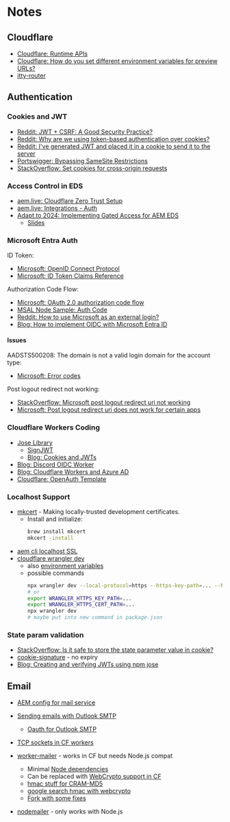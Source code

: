 # Notes

## Cloudflare

* [Cloudflare: Runtime APIs](https://developers.cloudflare.com/workers/runtime-apis/)
* [Cloudflare: How do you set different environment variables for preview URLs?](https://community.cloudflare.com/t/how-do-you-set-different-environment-variables-for-preview-urls/802898/5)
* [itty-router](https://itty.dev/)


## Authentication

### Cookies and JWT

* [Reddit: JWT + CSRF: A Good Security Practice?](https://www.reddit.com/r/node/comments/1im7yj0/jwt_csrf_a_good_security_practice/)
* [Reddit: Why are we using token-based authentication over cookies?](https://www.reddit.com/r/webdev/comments/15fgwq5/why_are_we_using_tokenbased_authentication_over/)
* [Reddit: I've generated JWT and placed it in a cookie to send it to the server](https://www.reddit.com/r/node/comments/17conpk/ive_generated_jwt_and_placed_it_in_a_cookie_to/)
* [Portswigger: Bypassing SameSite Restrictions](https://portswigger.net/web-security/csrf/bypassing-samesite-restrictions)
* [StackOverflow: Set cookies for cross-origin requests](https://stackoverflow.com/questions/46288437/set-cookies-for-cross-origin-requests#46412839)

### Access Control in EDS

* [aem.live: Cloudflare Zero Trust Setup](https://www.aem.live/developer/cloudflare-zero-trust)
* [aem.live: Integrations - Auth](https://www.aem.live/developer/integrations#authentication-and-authorization-examples)
* [Adapt.to 2024: Implementing Gated Access for AEM EDS](https://www.hitthecode.com/gated-access-aem-eds)
  * [Slides](https://adapt.to/2024/presentations/adaptto-2024-implementing-access-control-on-aem-eds-sites.pdf)

### Microsoft Entra Auth

ID Token:
* [Microsoft: OpenID Connect Protocol](https://learn.microsoft.com/en-us/entra/identity-platform/v2-protocols-oidc)
* [Microsoft: ID Token Claims Reference](https://learn.microsoft.com/en-us/entra/identity-platform/id-token-claims-reference)

Authorization Code Flow:
* [Microsoft: OAuth 2.0 authorization code flow](https://learn.microsoft.com/en-us/entra/identity-platform/v2-oauth2-auth-code-flow)
* [MSAL Node Sample: Auth Code](https://github.com/AzureAD/microsoft-authentication-library-for-js/tree/dev/samples/msal-node-samples/auth-code)
* [Reddit: How to use Microsoft as an external login?](https://www.reddit.com/r/dotnet/comments/ltpkp0/how_to_use_microsoft_as_an_external_login/)
* [Blog: How to implement OIDC with Microsoft Entra ID](https://supertokens.com/blog/how-to-implement-oidc-with-microsoft-entra-id)

#### Issues

AADSTS500208: The domain is not a valid login domain for the account type:
* [Microsoft: Error codes](https://learn.microsoft.com/en-us/entra/identity-platform/reference-error-codes)

Post logout redirect not working:
* [StackOverflow: Microsoft post logout redirect uri not working](https://stackoverflow.com/questions/60145521/microsoft-post-logout-redirect-uri-not-working)
* [Microsoft: Post logout redirect uri does not work for certain apps](https://learn.microsoft.com/en-us/answers/questions/1656146/post-logout-redirect-uri-does-not-work-for-certain)

### Cloudflare Workers Coding

* [Jose Library](https://github.com/panva/jose)
  * [SignJWT](https://github.com/panva/jose/blob/HEAD/docs/jwt/sign/classes/SignJWT.md)
  * [Blog: Cookies and JWTs](https://fitech101.aalto.fi/en/courses/web-software-development/part-7/6-cookies-and-jwts)
* [Blog: Discord OIDC Worker](https://github.com/Erisa/discord-oidc-worker)
* [Blog: Cloudflare Workers and Azure AD](https://hajekj.net/2021/11/12/cloudflare-workers-and-azure-ad/)
* [Cloudflare: OpenAuth Template](https://github.com/cloudflare/templates/tree/main/openauth-template)

### Localhost Support

* [mkcert](https://github.com/FiloSottile/mkcert) - Making locally-trusted development certificates.
  * Install and initialize:
    ```bash
    brew install mkcert
    mkcert -install
    ```
* [aem cli localhost SSL](https://github.com/adobe/helix-cli#starting-development)
* [cloudflare wrangler dev](https://developers.cloudflare.com/workers/wrangler/commands/#dev)
  * also [environment variables](https://developers.cloudflare.com/workers/wrangler/system-environment-variables/)
  * possible commands
    ```bash
    npx wrangler dev --local-protocol=https --https-key-path=... --https-cert-path=...
    # or
    export WRANGLER_HTTPS_KEY_PATH=...
    export WRANGLER_HTTPS_CERT_PATH=...
    npx wrangler dev
    # maybe put into new command in package.json
    ```
### State param validation

* [StackOverflow: Is it safe to store the state parameter value in cookie?](https://security.stackexchange.com/questions/140883/is-it-safe-to-store-the-state-parameter-value-in-cookie)
* [cookie-signature](https://github.com/tj/node-cookie-signature) - no expiry
* [Blog: Creating and verifying JWTs using npm jose](https://medium.com/@hasindusithmin64/creating-and-verifying-jwts-using-npm-jose-a-step-by-step-guide-e07c4fdb3346)

## Email

* [AEM config for mail service](https://github.com/search?q=repo%3AThe-Coca-Cola-Company%2Fko-assets+smtp&type=code)
* [Sending emails with Outlook SMTP](https://learn.microsoft.com/en-us/exchange/mail-flow-best-practices/how-to-set-up-a-multifunction-device-or-application-to-send-email-using-microsoft-365-or-office-365)
  * [Oauth for Outlook SMTP](https://learn.microsoft.com/en-us/exchange/client-developer/legacy-protocols/how-to-authenticate-an-imap-pop-smtp-application-by-using-oauth)

* [TCP sockets in CF workers](https://developers.cloudflare.com/workers/runtime-apis/tcp-sockets/)
* [worker-mailer](https://github.com/zou-yu/worker-mailer) - works in CF but needs Node.js compat
  * Minimal [Node dependencies](https://github.com/search?q=repo%3Azou-yu%2Fworker-mailer%20crypto&type=code)
  * Can be replaced with [WebCrypto support in CF](https://developers.cloudflare.com/workers/runtime-apis/web-crypto/)
  * [hmac stuff for CRAM-MD5](https://github.com/zou-yu/worker-mailer/blob/9952d2bfffddaef5ef37a56a19b4f4fe9f6ba717/src/mailer.ts#L408)
  * [google search hmac with webcrypto](https://www.google.com/search?client=safari&rls=en&q=webcrypto+create+hmac+md5+hex&ie=UTF-8&oe=UTF-8)
  * [Fork with some fixes](https://github.com/wujiyu305/worker-mailer/commits/main/)
* [nodemailer](https://www.npmjs.com/package/nodemailer) - only works with Node.js
